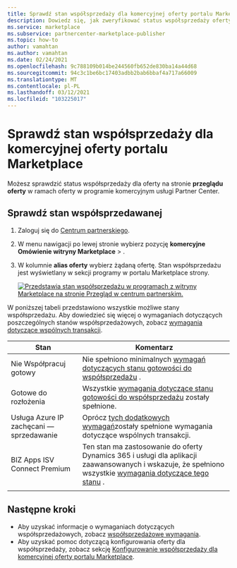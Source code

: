 ```yaml
---
title: Sprawdź stan współsprzedaży dla komercyjnej oferty portalu Marketplace | Portal Azure Marketplace
description: Dowiedz się, jak zweryfikować status współsprzedaży oferty w komercyjnym portalu Microsoft Marketplace.
ms.service: marketplace
ms.subservice: partnercenter-marketplace-publisher
ms.topic: how-to
author: vamahtan
ms.author: vamahtan
ms.date: 02/24/2021
ms.openlocfilehash: 9c788109b014be244560fb652de830ba14a44d68
ms.sourcegitcommit: 94c3c1be6bc17403adbb2bab6bbaf4a717a66009
ms.translationtype: MT
ms.contentlocale: pl-PL
ms.lasthandoff: 03/12/2021
ms.locfileid: "103225017"
---
```

# <a name="verify-co-sell-status-of-a-commercial-marketplace-offer"></a>Sprawdź stan współsprzedaży dla komercyjnej oferty portalu Marketplace

Możesz sprawdzić status współsprzedaży dla oferty na stronie **przeglądu oferty** w ramach oferty w programie komercyjnym usługi Partner Center.

## <a name="verify-co-sell-status"></a>Sprawdź stan współsprzedawanej

1. Zaloguj się do [Centrum partnerskiego](https://partner.microsoft.com/dashboard/home).
1. W menu nawigacji po lewej stronie wybierz pozycję **komercyjne Omówienie witryny Marketplace**  >  .
1. W kolumnie **alias oferty** wybierz żądaną ofertę. Stan współsprzedażu jest wyświetlany w sekcji programy w portalu Marketplace strony.

    [![Przedstawia stan współsprzedażu w programach z witryny Marketplace na stronie Przegląd w centrum partnerskim.](./media/co-sell/co-sell-status.png)](./media//co-sell/co-sell-status.png#lightbox)

W poniższej tabeli przedstawiono wszystkie możliwe stany współsprzedażu. Aby dowiedzieć się więcej o wymaganiach dotyczących poszczególnych stanów współsprzedażowych, zobacz [wymagania dotyczące wspólnych transakcji](co-sell-requirements.md).

| Stan | Komentarz |
| ------------ | ------------- |
| Nie Współpracuj gotowy | Nie spełniono minimalnych [wymagań dotyczących stanu gotowości do współsprzedażu](co-sell-requirements.md#requirements-for-co-sell-ready-status) . |
| Gotowe do rozłożenia | Wszystkie [wymagania dotyczące stanu gotowości do współsprzedażu](co-sell-requirements.md#requirements-for-co-sell-ready-status) zostały spełnione. |
| Usługa Azure IP zachęcani — sprzedawanie | Oprócz [tych dodatkowych wymagań](co-sell-requirements.md#requirements-for-azure-ip-co-sell-incentivized-status)zostały spełnione wymagania dotyczące wspólnych transakcji. |
| BIZ Apps ISV Connect Premium  | Ten stan ma zastosowanie do oferty Dynamics 365 i usługi dla aplikacji zaawansowanych i wskazuje, że spełniono wszystkie [wymagania dotyczące tego stanu](co-sell-requirements.md#requirements-for-biz-apps-isv-connect-premium-incentive-status) . |
|||

## <a name="next-steps"></a>Następne kroki

- Aby uzyskać informacje o wymaganiach dotyczących współsprzedażowych, zobacz [współsprzedażowe wymagania](co-sell-requirements.md).
- Aby uzyskać pomoc dotyczącą konfigurowania oferty dla współsprzedaży, zobacz sekcję [Konfigurowanie współsprzedaży dla komercyjnej oferty portalu Marketplace](commercial-marketplace-co-sell.md).
